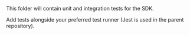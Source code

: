 This folder will contain unit and integration tests for the SDK.

Add tests alongside your preferred test runner (Jest is used in the parent repository).
